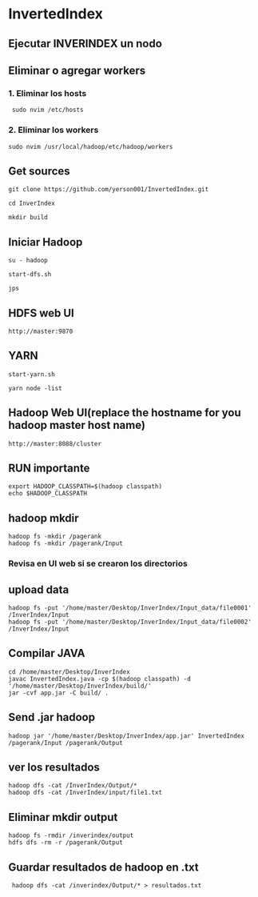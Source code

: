# InvertedIndex
## Ejecutar INVERINDEX un nodo
## Eliminar o agregar workers

### 1. Eliminar los hosts
~~~
 sudo nvim /etc/hosts
~~~
### 2. Eliminar los workers
~~~
sudo nvim /usr/local/hadoop/etc/hadoop/workers
~~~

## Get sources
~~~
git clone https://github.com/yerson001/InvertedIndex.git

cd InverIndex

mkdir build
~~~
## Iniciar Hadoop
~~~
su - hadoop

start-dfs.sh

jps
~~~
## HDFS web UI
~~~
http://master:9870
~~~
## YARN
~~~
start-yarn.sh

yarn node -list
~~~
## Hadoop Web UI(replace the hostname for you hadoop master host name)
~~~
http://master:8088/cluster
~~~
## RUN importante
~~~
export HADOOP_CLASSPATH=$(hadoop classpath)
echo $HADOOP_CLASSPATH
~~~
## hadoop mkdir
~~~
hadoop fs -mkdir /pagerank
hadoop fs -mkdir /pagerank/Input
~~~
### Revisa en UI web si se crearon los directorios

## upload data 
~~~
hadoop fs -put '/home/master/Desktop/InverIndex/Input_data/file0001' /InverIndex/Input
hadoop fs -put '/home/master/Desktop/InverIndex/Input_data/file0002' /InverIndex/Input
~~~
## Compilar JAVA
~~~
cd /home/master/Desktop/InverIndex
javac InvertedIndex.java -cp $(hadoop classpath) -d '/home/master/Desktop/InverIndex/build/' 
jar -cvf app.jar -C build/ .
~~~
## Send .jar hadoop
~~~
hadoop jar '/home/master/Desktop/InverIndex/app.jar' InvertedIndex /pagerank/Input /pagerank/Output
~~~

## ver los resultados
~~~
hadoop dfs -cat /InverIndex/Output/*
hadoop dfs -cat /InverIndex/input/file1.txt
~~~
## Eliminar mkdir output
~~~
hadoop fs -rmdir /inverindex/output
hdfs dfs -rm -r /pagerank/Output
~~~

## Guardar resultados de hadoop en .txt
~~~
 hadoop dfs -cat /inverindex/Output/* > resultados.txt
~~~

